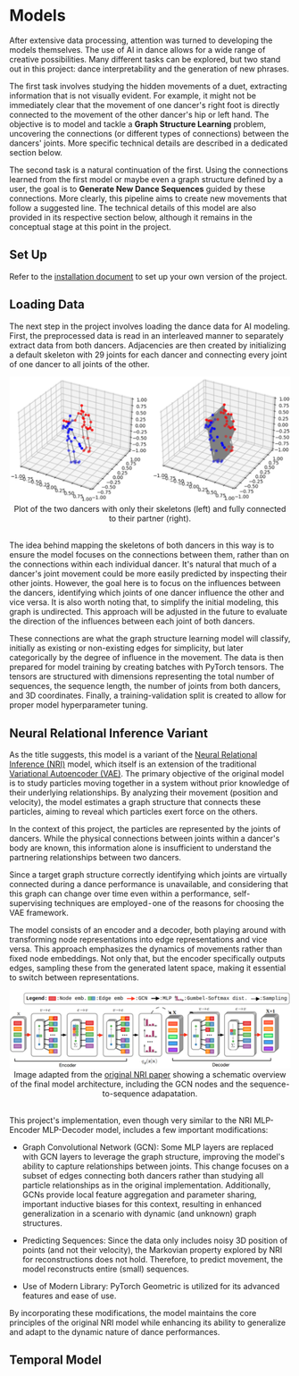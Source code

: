 # Models

After extensive data processing, attention was turned to developing the models themselves. The use of AI in dance allows for a wide range of creative possibilities. Many different tasks can be explored, but two stand out in this project: dance interpretability and the generation of new phrases.

The first task involves studying the hidden movements of a duet, extracting information that is not visually evident. For example, it might not be immediately clear that the movement of one dancer's right foot is directly connected to the movement of the other dancer's hip or left hand. The objective is to model and tackle a **Graph Structure Learning** problem, uncovering the connections (or different types of connections) between the dancers' joints. More specific technical details are described in a dedicated section below.

The second task is a natural continuation of the first. Using the connections learned from the first model or maybe even a graph structure defined by a user, the goal is to **Generate New Dance Sequences** guided by these connections. More clearly, this pipeline aims to create new movements that follow a suggested line. The technical details of this model are also provided in its respective section below, although it remains in the conceptual stage at this point in the project.

## Set Up

Refer to the [installation document](https://github.com/Luizerko/ai_choreo/blob/master/models/INSTALL.md) to set up your own version of the project.

## Loading Data

The next step in the project involves loading the dance data for AI modeling. First, the preprocessed data is read in an interleaved manner to separately extract data from both dancers. Adjacencies are then created by initializing a default skeleton with 29 joints for each dancer and connecting every joint of one dancer to all joints of the other.

<div align="center">
    <img src="https://github.com/Luizerko/ai_choreo/blob/master/models/assets/skeleton_and_connections.png", width="550">
</div>
<div align='center'>
    <span>Plot of the two dancers with only their skeletons (left) and fully connected to their partner (right).</span>
    <br><br>
</div>

The idea behind mapping the skeletons of both dancers in this way is to ensure the model focuses on the connections between them, rather than on the connections within each individual dancer. It's natural that much of a dancer's joint movement could be more easily predicted by inspecting their other joints. However, the goal here is to focus on the influences between the dancers, identifying which joints of one dancer influence the other and vice versa. It is also worth noting that, to simplify the initial modeling, this graph is undirected. This approach will be adjusted in the future to evaluate the direction of the influences between each joint of both dancers.

These connections are what the graph structure learning model will classify, initially as existing or non-existing edges for simplicity, but later categorically by the degree of influence in the movement. The data is then prepared for model training by creating batches with PyTorch tensors. The tensors are structured with dimensions representing the total number of sequences, the sequence length, the number of joints from both dancers, and 3D coordinates. Finally, a training-validation split is created to allow for proper model hyperparameter tuning.

## Neural Relational Inference Variant

As the title suggests, this model is a variant of the [Neural Relational Inference (NRI)](https://arxiv.org/abs/1802.04687) model, which itself is an extension of the traditional [Variational Autoencoder (VAE)](https://arxiv.org/abs/1312.6114). The primary objective of the original model is to study particles moving together in a system without prior knowledge of their underlying relationships. By analyzing their movement (position and velocity), the model estimates a graph structure that connects these particles, aiming to reveal which particles exert force on the others.

In the context of this project, the particles are represented by the joints of dancers. While the physical connections between joints within a dancer's body are known, this information alone is insufficient to understand the partnering relationships between two dancers.

Since a target graph structure correctly identifying which joints are virtually connected during a dance performance is unavailable, and considering that this graph can change over time even within a performance, self-supervising techniques are employed - one of the reasons for choosing the VAE framework.

The model consists of an encoder and a decoder, both playing around with transforming node representations into edge representations and vice versa. This approach emphasizes the dynamics of movements rather than fixed node embeddings. Not only that, but the encoder specifically outputs edges, sampling these from the generated latent space, making it essential to switch between representations.

<div align="center">
    <img src="https://github.com/Luizerko/ai_choreo/blob/master/models/assets/final_arch.png", width="650">
</div>
<div align="center">
    <span>Image adapted from the <a href='https://arxiv.org/abs/1802.04687'>original NRI paper</a> showing a schematic overview of the final model architecture, including the GCN nodes and the sequence-to-sequence adapatation.</span>
    <br><br>
</div>

This project's implementation, even though very similar to the NRI MLP-Encoder MLP-Decoder model, includes a few important modifications:

- Graph Convolutional Network (GCN): Some MLP layers are replaced with GCN layers to leverage the graph structure, improving the model's ability to capture relationships between joints. This change focuses on a subset of edges connecting both dancers rather than studying all particle relationships as in the original implementation. Additionally, GCNs provide local feature aggregation and parameter sharing, important inductive biases for this context, resulting in enhanced generalization in a scenario with dynamic (and unknown) graph structures.

- Predicting Sequences: Since the data only includes noisy 3D position of points (and not their velocity), the Markovian property explored by NRI for reconstructions does not hold. Therefore, to predict movement, the model reconstructs entire (small) sequences.

- Use of Modern Library: PyTorch Geometric is utilized for its advanced features and ease of use.

By incorporating these modifications, the model maintains the core principles of the original NRI model while enhancing its ability to generalize and adapt to the dynamic nature of dance performances.

## Temporal Model
